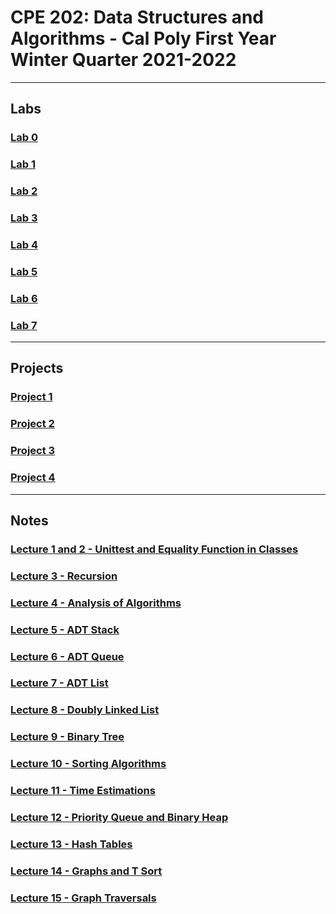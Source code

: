 # CPE 202: Data Structures and Algorithms - Cal Poly First Year Winter Quarter 2021-2022
---
## Labs
### [Lab 0](https://github.com/cpe202Winter2022/lab0-ishaansathaye)
### [Lab 1](https://github.com/cpe202Winter2022/lab1-ishaansathaye)
### [Lab 2](https://github.com/cpe202Winter2022/lab2-ishaansathaye)
### [Lab 3](https://github.com/cpe202Winter2022/lab3-ishaansathaye)
### [Lab 4](https://github.com/cpe202Winter2022/lab4-ishaansathaye)
### [Lab 5](https://github.com/cpe202Winter2022/lab5-ishaansathaye)
### [Lab 6](https://github.com/cpe202Winter2022/lab6-ishaansathaye)
### [Lab 7](https://github.com/cpe202Winter2022/lab7-ishaansathaye)
---
## Projects
### [Project 1](https://github.com/cpe202Winter2022/p1-ishaansathaye)
### [Project 2](https://github.com/cpe202Winter2022/p2-ishaansathaye)
### [Project 3](https://github.com/cpe202Winter2022/p3-ishaansathaye)
### [Project 4](https://github.com/cpe202Winter2022/p4-ishaansathaye)
---
## Notes
### [Lecture 1 and 2 - Unittest and Equality Function in Classes](unittesting_equality.ipynb)
### [Lecture 3 - Recursion](recursion.ipynb)
### [Lecture 4 - Analysis of Algorithms](analysis_algorithms.ipynb)
### [Lecture 5 - ADT Stack](adt_stack.ipynb)
### [Lecture 6 - ADT Queue](adt_queue.ipynb)
### [Lecture 7 - ADT List](adt_list.ipynb)
### [Lecture 8 - Doubly Linked List](doubly_linked_list.ipynb)
### [Lecture 9 - Binary Tree](tree.ipynb)
### [Lecture 10 - Sorting Algorithms](sorting.ipynb)
### [Lecture 11 - Time Estimations](time_estimations.ipynb)
### [Lecture 12 - Priority Queue and Binary Heap](priority_queue.ipynb)
### [Lecture 13 - Hash Tables](hash_tables.ipynb)
### [Lecture 14 - Graphs and T Sort](graphs_tsort.ipynb)
### [Lecture 15 - Graph Traversals](graph_traversal.ipynb)